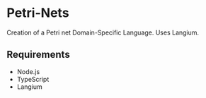 # Petri-Nets
Creation of a Petri net Domain-Specific Language. Uses Langium.

## Requirements
* Node.js
* TypeScript
* Langium
